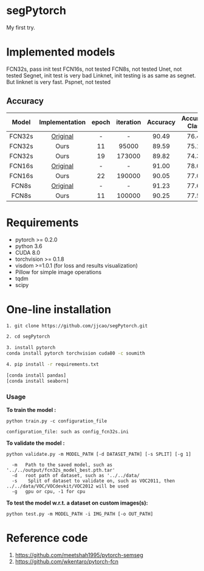 # segPytorch
My first try.

# Implemented models
FCN32s, pass init test
FCN16s, not tested
FCN8s, not tested
Unet, not tested
Segnet, init test is very bad
Linknet, init testing is as same as segnet. But linknet is very fast.
Pspnet, not tested

## Accuracy
| Model | Implementation |   epoch |   iteration | Accuracy | Accuracy Class | Mean IU | FWAV Accuracy |
|:-----:|:--------------:|:-------:|:-----------:|:--------:|:--------------:|:-------:|:-------------:|
|FCN32s      | [Original](https://github.com/shelhamer/fcn.berkeleyvision.org/tree/master/voc-fcn32s)       | - | -     | 90.49 | 76.48 | 63.63 | 83.47 |
|FCN32s| Ours|11 | 95000 | 89.59| 75.11 | 62.56 | 81.93 |
|FCN32s| Ours|19 | 173000 | 89.82 | 74.30 | 62.86 | 82.19 |
|FCN16s      | [Original](https://github.com/shelhamer/fcn.berkeleyvision.org/tree/master/voc-fcn16s)       | - | -     | 91.00 | 78.07 | 65.01 | 84.27 |
|FCN16s| Ours|22 | 190000 | 90.05| 77.02| 63.91 | 82.70 |
|FCN8s       | [Original](https://github.com/shelhamer/fcn.berkeleyvision.org/tree/master/voc-fcn8s)        | - | -     | 91.23 | 77.61 | 65.51 | 84.55 |
|FCN8s| Ours | 11 | 100000 | 90.25 | 77.55 | 64.63 | 83.02 |

# Requirements
* pytorch >= 0.2.0
* python 3.6
* CUDA 8.0
* torchvision >= 0.1.8
* visdom >=1.0.1 (for loss and results visualization)
* Pillow for simple image operations
* tqdm
* scipy



# One-line installation
```bash
1. git clone https://github.com/jjcao/segPytorch.git

2. cd segPytorch

3. install pytorch 
conda install pytorch torchvision cuda80 -c soumith

4. pip install -r requirements.txt

[conda install pandas]
[conda install seaborn]
```

### Usage

**To train the model :**

```
python train.py -c configuration_file

configuration_file: such as config_fcn32s.ini
```

**To validate the model :**

```
python validate.py -m MODEL_PATH [-d DATASET_PATH] [-s SPLIT] [-g 1]

  -m   Path to the saved model, such as '../../output/fcn32s_model_best.pth.tar'
  -d   root path of dataset, such as '../../data/
  -s    Split of dataset to validate on, such as VOC2011, then ../../data/VOC/VOCdevkit/VOC2012 will be used
  -g   gpu or cpu, -1 for cpu
```

**To test the model w.r.t. a dataset on custom images(s):**

```
python test.py -m MODEL_PATH -i IMG_PATH [-o OUT_PATH]
```

# Reference code
1. https://github.com/meetshah1995/pytorch-semseg
2. https://github.com/wkentaro/pytorch-fcn
